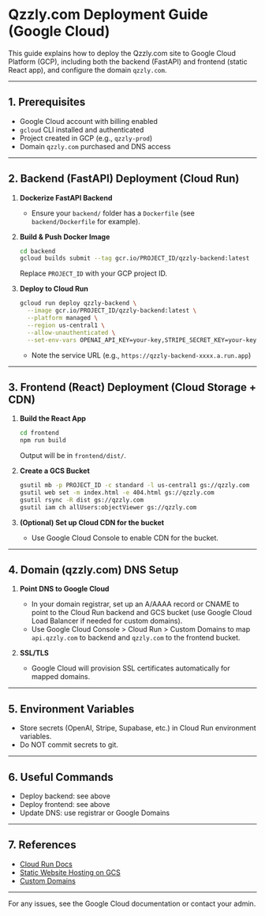 # Qzzly.com Deployment Guide (Google Cloud)

This guide explains how to deploy the Qzzly.com site to Google Cloud Platform (GCP), including both the backend (FastAPI) and frontend (static React app), and configure the domain `qzzly.com`.

---

## 1. Prerequisites
- Google Cloud account with billing enabled
- `gcloud` CLI installed and authenticated
- Project created in GCP (e.g., `qzzly-prod`)
- Domain `qzzly.com` purchased and DNS access

---

## 2. Backend (FastAPI) Deployment (Cloud Run)

1. **Dockerize FastAPI Backend**
   - Ensure your `backend/` folder has a `Dockerfile` (see `backend/Dockerfile` for example).

2. **Build & Push Docker Image**
   ```sh
   cd backend
   gcloud builds submit --tag gcr.io/PROJECT_ID/qzzly-backend:latest
   ```
   Replace `PROJECT_ID` with your GCP project ID.

3. **Deploy to Cloud Run**
   ```sh
   gcloud run deploy qzzly-backend \
     --image gcr.io/PROJECT_ID/qzzly-backend:latest \
     --platform managed \
     --region us-central1 \
     --allow-unauthenticated \
     --set-env-vars OPENAI_API_KEY=your-key,STRIPE_SECRET_KEY=your-key,...
   ```
   - Note the service URL (e.g., `https://qzzly-backend-xxxx.a.run.app`)

---

## 3. Frontend (React) Deployment (Cloud Storage + CDN)

1. **Build the React App**
   ```sh
   cd frontend
   npm run build
   ```
   Output will be in `frontend/dist/`.

2. **Create a GCS Bucket**
   ```sh
   gsutil mb -p PROJECT_ID -c standard -l us-central1 gs://qzzly.com
   gsutil web set -m index.html -e 404.html gs://qzzly.com
   gsutil rsync -R dist gs://qzzly.com
   gsutil iam ch allUsers:objectViewer gs://qzzly.com
   ```

3. **(Optional) Set up Cloud CDN for the bucket**
   - Use Google Cloud Console to enable CDN for the bucket.

---

## 4. Domain (qzzly.com) DNS Setup

1. **Point DNS to Google Cloud**
   - In your domain registrar, set up an A/AAAA record or CNAME to point to the Cloud Run backend and GCS bucket (use Google Cloud Load Balancer if needed for custom domains).
   - Use Google Cloud Console > Cloud Run > Custom Domains to map `api.qzzly.com` to backend and `qzzly.com` to the frontend bucket.

2. **SSL/TLS**
   - Google Cloud will provision SSL certificates automatically for mapped domains.

---

## 5. Environment Variables
- Store secrets (OpenAI, Stripe, Supabase, etc.) in Cloud Run environment variables.
- Do NOT commit secrets to git.

---

## 6. Useful Commands
- Deploy backend: see above
- Deploy frontend: see above
- Update DNS: use registrar or Google Domains

---

## 7. References
- [Cloud Run Docs](https://cloud.google.com/run/docs)
- [Static Website Hosting on GCS](https://cloud.google.com/storage/docs/hosting-static-website)
- [Custom Domains](https://cloud.google.com/run/docs/mapping-custom-domains)

---

For any issues, see the Google Cloud documentation or contact your admin. 